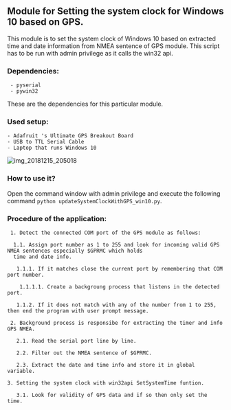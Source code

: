 ## Module for Setting the system clock for Windows 10 based on GPS.

  This module is to set the system clock of Windows 10 based on extracted time and date information from NMEA sentence of GPS module. This script has to be run with admin privilege as it calls the win32 api. 

### Dependencies:
     - pyserial
     - pywin32

  These are the dependencies for this particular module.

### Used setup: 
    - Adafruit 's Ultimate GPS Breakout Board
    - USB to TTL Serial Cable
    - Laptop that runs Windows 10
    
   ![img_20181215_205018](https://user-images.githubusercontent.com/43936948/50044668-fec1cf00-00ac-11e9-8109-348c46026e3d.jpg)
    
### How to use it?

  Open the command window with admin privilege and execute the following command `python updateSystemClockWithGPS_win10.py`.
    
    
### Procedure of the application:
    
     1. Detect the connected COM port of the GPS module as follows:
     
      1.1. Assign port number as 1 to 255 and look for incoming valid GPS NMEA sentences especially $GPRMC which holds 
      time and date info.
      
       1.1.1. If it matches close the current port by remembering that COM port number.
      
        1.1.1.1. Create a backgroung process that listens in the detected port.
        
       1.1.2. If it does not match with any of the number from 1 to 255, then end the program with user prompt message.

     2. Background process is responsibe for extracting the timer and info GPS NMEA.
     
       2.1. Read the serial port line by line.
       
       2.2. Filter out the NMEA sentence of $GPRMC.
       
       2.3. Extract the date and time info and store it in global variable.
       
    3. Setting the system clock with win32api SetSystemTime funtion.
    
       3.1. Look for validity of GPS data and if so then only set the time.
